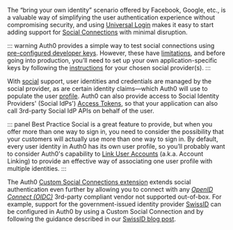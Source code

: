 The “bring your own identity” scenario offered by Facebook, Google, etc., is a valuable way of simplifying the user authentication experience without compromising security, and using [Universal Login](#universal-login) makes it easy to start adding support for [Social Connections](https://auth0.com/docs/identityproviders#social) with minimal disruption. 

::: warning
Auth0 provides a simple way to test social connections using [pre-configured developer keys](/connections/social/devkeys). However, these have [limitations](/connections/social/devkeys#limitations-of-developer-keys), and before going into production, you’ll need to set up your own application-specific keys by following the [instructions](/identityproviders#social) for your chosen social provider(s).
:::

With [social](https://auth0.com/learn/social-login/) support, user identities and credentials are managed by the social provider, as are certain identity claims&mdash;which Auth0 will use to populate the user [profile](/architecture-scenarios/implementation/${platform}/${platform}-profile-mgmt). Auth0 can also provide access to Social Identity Providers' (Social IdPs') [Access Tokens](/tokens/overview-idp-access-tokens), so that your application can also call 3rd-party Social IdP APIs on behalf of the user.  

::: panel Best Practice
Social is a great feature to provide, but when you offer more than one way to sign in, you need to consider the possibility that your customers will actually use more than one way to sign in. By default, every user identity in Auth0 has its own user profile, so you’ll probably want to consider Auth0's capability to [Link User Accounts](/link-accounts) (a.k.a. Account Linking) to provide an effective way of associating one user profile with multiple identities.
:::

The Auth0 [Custom Social Connections extension](/extensions/custom-social-extensions) extends social authentication even further by allowing you to connect with any <dfn data-key="openid">[OpenID Connect (OIDC)](/protocols/oidc)</dfn> 3rd-party compliant vendor not supported out-of-box. For example, support for the government-issued identity provider [SwissID](https://www.swissid.ch/) can be configured in Auth0 by using a Custom Social Connection and by following the guidance described in our [SwissID blog post](https://auth0.com/blog/configuring-swissid-login-into-custom-applications/). 
